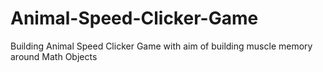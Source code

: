 # Animal-Speed-Clicker-Game
Building Animal Speed Clicker Game with aim of building muscle memory around Math Objects
